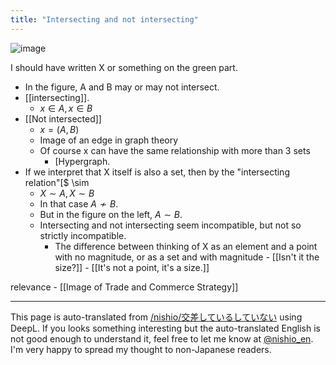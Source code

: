 ```yaml
---
title: "Intersecting and not intersecting"
---
```


![image](https://gyazo.com/38fa0e8e5cdabdcfa44c4818c0762d71/thumb/1000)


I should have written X or something on the green part.
- In the figure, A and B may or may not intersect.
- [[intersecting]].
    - $x \in A, x \in B$
- [[Not intersected]]
    - $x = (A, B)$
    - Image of an edge in graph theory
    - Of course x can have the same relationship with more than 3 sets
        - [Hypergraph.
- If we interpret that X itself is also a set, then by the "intersecting relation"[$ \sim
    - $X\sim A, X \sim B$
    - In that case $A \not\sim B$.
    - But in the figure on the left, $A \sim B$.
    - Intersecting and not intersecting seem incompatible, but not so strictly incompatible.
        - The difference between thinking of X as an element and a point with no magnitude, or as a set and with magnitude
                - [[Isn't it the size?]]
                    - [[It's not a point, it's a size.]]

relevance
    - [[Image of Trade and Commerce Strategy]]

---
This page is auto-translated from [/nishio/交差しているしていない](https://scrapbox.io/nishio/交差しているしていない) using DeepL. If you looks something interesting but the auto-translated English is not good enough to understand it, feel free to let me know at [@nishio_en](https://twitter.com/nishio_en). I'm very happy to spread my thought to non-Japanese readers.